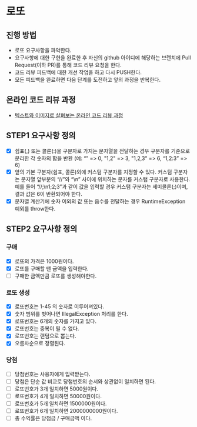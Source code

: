 # 로또

## 진행 방법

* 로또 요구사항을 파악한다.
* 요구사항에 대한 구현을 완료한 후 자신의 github 아이디에 해당하는 브랜치에 Pull Request(이하 PR)를 통해 코드 리뷰 요청을 한다.
* 코드 리뷰 피드백에 대한 개선 작업을 하고 다시 PUSH한다.
* 모든 피드백을 완료하면 다음 단계를 도전하고 앞의 과정을 반복한다.

## 온라인 코드 리뷰 과정

* [텍스트와 이미지로 살펴보는 온라인 코드 리뷰 과정](https://github.com/next-step/nextstep-docs/tree/master/codereview)

## STEP1 요구사항 정의

* [X] 쉼표(,) 또는 콜론(:)을 구분자로 가지는 문자열을 전달하는 경우 구분자를 기준으로 분리한 각 숫자의 합을 반환 (예: “” => 0, "1,2" => 3, "1,2,3" => 6, “1,2:3” => 6)
* [X] 앞의 기본 구분자(쉼표, 콜론)외에 커스텀 구분자를 지정할 수 있다. 커스텀 구분자는 문자열 앞부분의 “//”와 “\n” 사이에 위치하는 문자를 커스텀 구분자로 사용한다. 예를 들어 “//;\n1;2;3”과 같이 값을 입력할 경우 커스텀 구분자는 세미콜론(;)이며, 결과 값은 6이 반환되어야 한다.
* [X] 문자열 계산기에 숫자 이외의 값 또는 음수를 전달하는 경우 RuntimeException 예외를 throw한다.

## STEP2 요구사항 정의

### 구매

* [X] 로또의 가격은 1000원이다.
* [X] 로또를 구매할 땐 금액을 입력한다.
* [ ] 구매한 금액만큼 로또를 생성해야한다.

### 로또 생성

* [X] 로또번호는 1-45 의 숫자로 이루어져있다.
* [X] 숫자 범위를 벗어나면 IllegalException 처리를 한다.
* [X] 로또번호는 6개의 숫자를 가지고 있다.
* [X] 로또번호는 중복이 될 수 없다.
* [X] 로또번호는 랜덤으로 뽑는다.
* [X] 오름차순으로 정렬된다.

### 당첨

* [ ] 당첨번호는 사용자에게 입력받는다.
* [ ] 당첨은 단순 값 비교로 당첨번호의 순서와 상관없이 일치하면 된다.
* [ ] 로또번호가 3개 일치하면 5000원이다.
* [ ] 로또번호가 4개 일치하면 50000원이다.
* [ ] 로또번호가 5개 일치하면 1500000원이다.
* [ ] 로또번호가 6개 일치하면 2000000000원이다.
* [ ] 총 수익률은 당첨금 / 구매금액 이다.  
